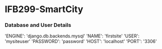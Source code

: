 # IFB299-SmartCity

### Database and User Details

'ENGINE': 'django.db.backends.mysql'
'NAME': 'firstsite'
'USER': 'mysiteuser'
'PASSWORD': 'password'
'HOST': 'localhost'
'PORT': '3306'
